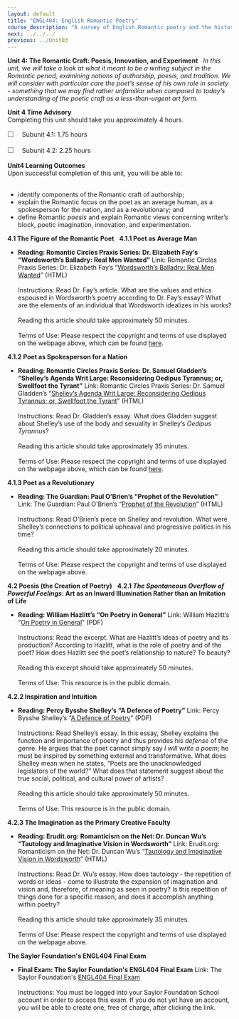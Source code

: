 ```yaml
---
layout: default
title: "ENGL404: English Romantic Poetry"
course_description: "A survey of English Romantic poetry and the historical, literary and philosophical contexts of the English Romantic poetic movement. Poets examined include William Blake, William Wordsworth, Samuel Taylor Coleridge, Lord Byron, Percy Shelley, and John Keats."
next: ../../../
previous: ../Unit03
---
```

**Unit 4: The Romantic Craft: Poesis, Innovation, and Experiment** <span
id="4"></span> 
*In this unit, we will take a look at what it meant to be a writing
subject in the Romantic period, examining notions of authorship, poesis,
and tradition. We will consider with particular care the poet’s sense of
his own role in society - something that we may find rather unfamiliar
when compared to today’s understanding of the poetic craft as a
less-than-urgent art form.*

**Unit 4 Time Advisory**  
Completing this unit should take you approximately 4 hours.  
  
 <span
style="color: rgb(85, 85, 85); font-family: 'Myriad Pro', 'Gill Sans', 'Gill Sans MT', Calibri, sans-serif; font-size: 16.363636016845703px; line-height: 21.81818199157715px;">☐
   </span>Subunit 4.1: 1.75 hours  
  
 <span
style="color: rgb(85, 85, 85); font-family: 'Myriad Pro', 'Gill Sans', 'Gill Sans MT', Calibri, sans-serif; font-size: 16.363636016845703px; line-height: 21.81818199157715px;">☐
   </span>Subunit 4.2: 2.25 hours

**Unit4 Learning Outcomes**  
Upon successful completion of this unit, you will be able to:  
  
-   identify components of the Romantic craft of authorship;
-   explain the Romantic focus on the poet as an average human, as a
    spokesperson for the nation, and as a revolutionary; and
-   define Romantic *poesis* and explain Romantic views concerning
    writer’s block, poetic imagination, innovation, and experimentation.

**4.1 The Figure of the Romantic Poet** <span id="4.1"></span> 
**4.1.1 Poet as Average Man** <span id="4.1.1"></span> 
-   **Reading: Romantic Circles Praxis Series: Dr. Elizabeth Fay’s
    “Wordsworth’s Balladry: Real Men Wanted”**
    Link: Romantic Circles Praxis Series: Dr. Elizabeth Fay’s
    “[Wordsworth’s Balladry: Real Men
    Wanted](http://www.rc.umd.edu/praxis/lyrical/fay/balladry.html)”
    (HTML)  
        
     Instructions: Read Dr. Fay’s article. What are the values and
    ethics espoused in Wordsworth’s poetry according to Dr. Fay’s essay?
    What are the elements of an individual that Wordsworth idealizes in
    his works?  
        
     Reading this article should take approximately 50 minutes.  
        
     Terms of Use: Please respect the copyright and terms of use
    displayed on the webpage above, which can be found
    [here](http://www.rc.umd.edu/pubinfo/copyright.html).

**4.1.2 Poet as Spokesperson for a Nation** <span id="4.1.2"></span> 
-   **Reading: Romantic Circles Praxis Series: Dr. Samuel Gladden’s
    “Shelley’s Agenda Writ Large: Reconsidering Oedipus Tyrannus; or,
    Swellfoot the Tyrant”**
    Link: Romantic Circles Praxis Series: Dr. Samuel Gladden’s
    “[Shelley’s Agenda Writ Large: Reconsidering Oedipus Tyrannus; or,
    Swellfoot the
    Tyrant](http://www.rc.umd.edu/praxis/interventionist/gladden/gladden.html)”
    (HTML)  
        
     Instructions: Read Dr. Gladden’s essay. What does Gladden suggest
    about Shelley’s use of the body and sexuality in Shelley’s *Oedipus
    Tyrannus*?  
        
     Reading this article should take approximately 35 minutes.  
        
     Terms of Use: Please respect the copyright and terms of use
    displayed on the webpage above, which can be found
    [here](http://www.rc.umd.edu/pubinfo/copyright.html).

**4.1.3 Poet as a Revolutionary** <span id="4.1.3"></span> 
-   **Reading: The Guardian: Paul O’Brien’s “Prophet of the
    Revolution”**
    Link: The Guardian: Paul O’Brien’s “[Prophet of the
    Revolution](http://www.guardian.co.uk/books/2006/jul/14/poetry.comment)”
    (HTML)  
        
     Instructions: Read O’Brien’s piece on Shelley and revolution. What
    were Shelley’s connections to political upheaval and progressive
    politics in his time?  
        
     Reading this article should take approximately 20 minutes.  
        
     Terms of Use: Please respect the copyright and terms of use
    displayed on the webpage above.

**4.2 Poesis (the Creation of Poetry)** <span id="4.2"></span> 
**4.2.1 *The Spontaneous Overflow of Powerful Feelings*: Art as an
Inward Illumination Rather than an Imitation of Life** <span
id="4.2.1"></span> 
-   **Reading: William Hazlitt’s “On Poetry in General”**
    Link: William Hazlitt’s “[On Poetry in
    General](http://www.saylor.org/site/wp-content/uploads/2012/08/ENGL404-Hazlitt-On-Poetry-In-General.pdf)”
    (PDF)  
        
     Instructions: Read the excerpt. What are Hazlitt’s ideas of poetry
    and its production? According to Hazlitt, what is the role of poetry
    and of the poet? How does Hazlitt see the poet’s relationship to
    nature? To beauty?  
        
     Reading this excerpt should take approximately 50 minutes.  
        
     Terms of Use: This resource is in the public domain.

**4.2.2 Inspiration and Intuition** <span id="4.2.2"></span> 
-   **Reading: Percy Bysshe Shelley’s “A Defence of Poetry”**
    Link: Percy Bysshe Shelley’s “[A Defence of
    Poetry](http://www.saylor.org/site/wp-content/uploads/2014/05/ENGL404-Shelley-a-defence-of-poetry.pdf)”
    (PDF)  
        
     Instructions: Read Shelley’s essay. In this essay, Shelley explains
    the function and importance of poetry and thus provides his
    *defense* of the genre. He argues that the poet cannot simply say *I
    will write a poem*; he must be inspired by something external and
    transformative. What does Shelley mean when he states, “Poets are
    the unacknowledged legislators of the world?” What does that
    statement suggest about the true social, political, and cultural
    power of artists?  
        
     Reading this article should take approximately 50 minutes.  
        
     Terms of Use: This resource is in the public domain.

**4.2.3 The Imagination as the Primary Creative Faculty** <span
id="4.2.3"></span> 
-   **Reading: Erudit.org: Romanticism on the Net: Dr. Duncan Wu’s
    “Tautology and Imaginative Vision in Wordsworth”**
    Link: Erudit.org: Romanticism on the Net: Dr. Duncan Wu’s
    “[Tautology and Imaginative Vision in
    Wordsworth](http://www.erudit.org/revue/ron/1996/v/n2/005717ar.html)”
    (HTML)  
        
     Instructions: Read Dr. Wu’s essay. How does tautology - the
    repetition of words or ideas - come to illustrate the expansion of
    imagination and vision and, therefore, of meaning as seen in poetry?
    Is this repetition of things done for a specific reason, and does it
    accomplish anything within poetry?  
        
     Reading this article should take approximately 35 minutes.  
        
     Terms of Use: Please respect the copyright and terms of use
    displayed on the webpage above.

**The Saylor Foundation's ENGL404 Final Exam** <span id="5"></span> 
-   **Final Exam: The Saylor Foundation's ENGL404 Final Exam**
    Link: The Saylor Foundation's [ENGL404 Final
    Exam](http://school.saylor.org/mod/quiz/view.php?id=387)  
        
     Instructions: You must be logged into your Saylor Foundation School
    account in order to access this exam. If you do not yet have an
    account, you will be able to create one, free of charge, after
    clicking the link.



